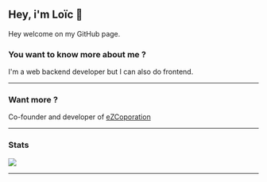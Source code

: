 ## Hey, i'm Loïc 👋

Hey welcome on my GitHub page.

### You want to know more about me ? 

I'm a web backend developer but I can also do frontend.

<hr>

### Want more ?

Co-founder and developer of [eZCoporation](https://ezcorp.io/ )
<hr>

### Stats 

<a href="#">
  <img align="center" src="https://github-readme-stats.vercel.app/api?username=Loic-Andre&count_private=true&show_icons=true&theme=tokyonight" />
</a>
  <!-- <img align="center" src="https://github-readme-stats.vercel.app/api/top-langs/?username=Loic-Andre&layout=compact" /> -->


<hr>
